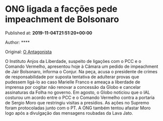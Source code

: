 
# ONG ligada a facções pede impeachment de Bolsonaro

Published at: **2019-11-04T21:51:20+00:00**

Author: ****

Original: [O Antagonista](https://www.oantagonista.com/brasil/ong-ligada-a-faccoes-pede-impeachment-de-bolsonaro/)

O Instituto Anjos da Liberdade, suspeito de ligações com o PCC e o Comando Vermelho, apresentou hoje à Câmara um pedido de impeachment de Jair Bolsonaro, informa o Conjur.
Na peça, acusa o presidente de crimes de responsabilidade por suposta tentativa de adulterar provas que pudessem ligá-lo ao caso Marielle Franco e ameaça a liberdade de imprensa por cogitar não renovar a concessão da Globo e cancelar assinaturas da Folha no governo.
Em agosto, o Globo noticiou que o IAL costurou um acordo entre o PCC e o Comando Vermelho contra a portaria de Sergio Moro que restringiu visitas a presídios.
As ações no Supremo foram protocoladas junto com o PT. A ONG também tentou afastar Moro logo após a divulgação das mensagens roubadas da Lava Jato.
 
